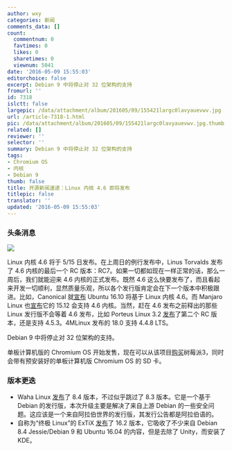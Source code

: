 ```yaml
---
author: wxy
categories: 新闻
comments_data: []
count:
  commentnum: 0
  favtimes: 0
  likes: 0
  sharetimes: 0
  viewnum: 5041
date: '2016-05-09 15:55:03'
editorchoice: false
excerpt: Debian 9 中将停止对 32 位架构的支持
fromurl: ''
id: 7318
islctt: false
largepic: /data/attachment/album/201605/09/155421largc0lavyauevwv.jpg
url: /article-7318-1.html
pic: /data/attachment/album/201605/09/155421largc0lavyauevwv.jpg.thumb.jpg
related: []
reviewer: ''
selector: ''
summary: Debian 9 中将停止对 32 位架构的支持
tags:
- Chromium OS
- 内核
- Debian 9
thumb: false
title: 开源新闻速递：Linux 内核 4.6 即将发布
titlepic: false
translator: ''
updated: '2016-05-09 15:55:03'
---
```


### 头条消息


![](/data/attachment/album/201605/09/155421largc0lavyauevwv.jpg)


Linux 内核 4.6 将于 5/15 日发布。在上周日的例行发布中，Linus Torvalds 发布了 4.6 内核的最后一个 RC 版本：RC7。如果一切都如现在一样正常的话，那么一周后，我们就能迎来 4.6 内核的正式发布。既然 4.6 这么快要发布了，而且看起来开发一切顺利，显然质量乐观，所以各个发行版肯定会在下一个版本中积极跟进。比如，Canonical 就[宣布](https://wiki.ubuntu.com/KernelTeam/Newsletter/2016-05-03) Ubuntu 16.10 将基于 Linux 内核 4.6。而 Manjaro Linux 也[宣布](http://manjaro.github.io/Update-2016-05-08_(stable)/)它的 15.12 会支持 4.6 内核。当然，赶在 4.6 发布之前释出的那些 Linux 发行版不会等着 4.6 发布，比如 Porteus Linux 3.2 [发布](http://forum.porteus.org/viewtopic.php?t=5824&p=45046#p45046)了第二个 RC 版本，还是支持 4.5.3。4MLinux 发布的 18.0 支持 4.4.8 LTS。


Debian 9 中将停止对 32 位架构的支持。


单板计算机版的 Chromium OS 开始发售，现在可以从该项目[购买](http://www.chromiumosforsbc.org/marketplace/)树莓派3，同时会带有预安装好的单板计算机版 Chromium OS 的 SD 卡。


### 版本更迭


* Waha Linux [发布](http://wahaproject.org/linux/wahalinux-8-4-hijra-released/)了 8.4 版本，不过似乎跳过了 8.3 版本。它是一个基于 Debian 的发行版，本次升级主要是解决了来自上游 Debian 的一些安全问题。这应该是一个来自阿拉伯世界的发行版，其发行公告都是阿拉伯语的。
* 自称为“终极 Linux”的 ExTiX [发布](https://extonlinux.wordpress.com/2016/05/08/extix-16-2-build-160508-with-kde-4-15-together-with-kde-frameworks-5-15-0/)了 16.2 版本，它吸收了不少来自 Debian 8.4 Jessie/Debian 9 和 Ubuntu 16.04 的内容，但是去除了 Unity，而安装了 KDE。